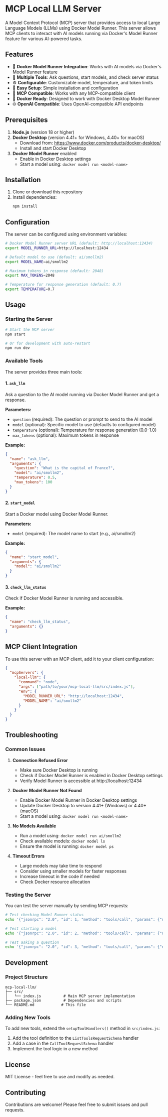 # MCP Local LLM Server

A Model Context Protocol (MCP) server that provides access to local Large Language Models (LLMs) using Docker Model Runner. This server allows MCP clients to interact with AI models running via Docker's Model Runner feature for various AI-powered tasks.

## Features

- 🤖 **Docker Model Runner Integration**: Works with AI models via Docker's Model Runner feature
- 🔧 **Multiple Tools**: Ask questions, start models, and check server status
- ⚙️ **Configurable**: Customizable model, temperature, and token limits
- 🚀 **Easy Setup**: Simple installation and configuration
- 📡 **MCP Compatible**: Works with any MCP-compatible client
- 🐳 **Docker Ready**: Designed to work with Docker Desktop Model Runner
- 🌐 **OpenAI Compatible**: Uses OpenAI-compatible API endpoints

## Prerequisites

1. **Node.js** (version 18 or higher)
2. **Docker Desktop** (version 4.41+ for Windows, 4.40+ for macOS)
   - Download from: https://www.docker.com/products/docker-desktop/
   - Install and start Docker Desktop
3. **Docker Model Runner** enabled
   - Enable in Docker Desktop settings
   - Start a model using: `docker model run <model-name>`

## Installation

1. Clone or download this repository
2. Install dependencies:
   ```bash
   npm install
   ```

## Configuration

The server can be configured using environment variables:

```bash
# Docker Model Runner server URL (default: http://localhost:12434)
export MODEL_RUNNER_URL=http://localhost:12434

# Default model to use (default: ai/smollm2)
export MODEL_NAME=ai/smollm2

# Maximum tokens in response (default: 2048)
export MAX_TOKENS=2048

# Temperature for response generation (default: 0.7)
export TEMPERATURE=0.7
```

## Usage

### Starting the Server

```bash
# Start the MCP server
npm start

# Or for development with auto-restart
npm run dev
```

### Available Tools

The server provides three main tools:

#### 1. `ask_llm`
Ask a question to the AI model running via Docker Model Runner and get a response.

**Parameters:**
- `question` (required): The question or prompt to send to the AI model
- `model` (optional): Specific model to use (defaults to configured model)
- `temperature` (optional): Temperature for response generation (0.0-1.0)
- `max_tokens` (optional): Maximum tokens in response

**Example:**
```json
{
  "name": "ask_llm",
  "arguments": {
    "question": "What is the capital of France?",
    "model": "ai/smollm2",
    "temperature": 0.5,
    "max_tokens": 100
  }
}
```

#### 2. `start_model`
Start a Docker model using Docker Model Runner.

**Parameters:**
- `model` (required): The model name to start (e.g., ai/smollm2)

**Example:**
```json
{
  "name": "start_model",
  "arguments": {
    "model": "ai/smollm2"
  }
}
```

#### 3. `check_llm_status`
Check if Docker Model Runner is running and accessible.

**Example:**
```json
{
  "name": "check_llm_status",
  "arguments": {}
}
```

## MCP Client Integration

To use this server with an MCP client, add it to your client configuration:

```json
{
  "mcpServers": {
    "local-llm": {
      "command": "node",
      "args": ["path/to/your/mcp-local-llm/src/index.js"],
      "env": {
        "MODEL_RUNNER_URL": "http://localhost:12434",
        "MODEL_NAME": "ai/smollm2"
      }
    }
  }
}
```

## Troubleshooting

### Common Issues

1. **Connection Refused Error**
   - Make sure Docker Desktop is running
   - Check if Docker Model Runner is enabled in Docker Desktop settings
   - Verify Model Runner is accessible at http://localhost:12434

2. **Docker Model Runner Not Found**
   - Enable Docker Model Runner in Docker Desktop settings
   - Update Docker Desktop to version 4.41+ (Windows) or 4.40+ (macOS)
   - Start a model using: `docker model run <model-name>`

3. **No Models Available**
   - Run a model using: `docker model run ai/smollm2`
   - Check available models: `docker model ls`
   - Ensure the model is running: `docker model ps`

4. **Timeout Errors**
   - Large models may take time to respond
   - Consider using smaller models for faster responses
   - Increase timeout in the code if needed
   - Check Docker resource allocation

### Testing the Server

You can test the server manually by sending MCP requests:

```bash
# Test checking Model Runner status
echo '{"jsonrpc": "2.0", "id": 1, "method": "tools/call", "params": {"name": "check_llm_status", "arguments": {}}}' | node src/index.js

# Test starting a model
echo '{"jsonrpc": "2.0", "id": 2, "method": "tools/call", "params": {"name": "start_model", "arguments": {"model": "ai/smollm2"}}}' | node src/index.js

# Test asking a question
echo '{"jsonrpc": "2.0", "id": 3, "method": "tools/call", "params": {"name": "ask_llm", "arguments": {"question": "Hello, how are you?"}}}' | node src/index.js
```

## Development

### Project Structure

```
mcp-local-llm/
├── src/
│   └── index.js          # Main MCP server implementation
├── package.json          # Dependencies and scripts
└── README.md            # This file
```

### Adding New Tools

To add new tools, extend the `setupToolHandlers()` method in `src/index.js`:

1. Add the tool definition to the `ListToolsRequestSchema` handler
2. Add a case in the `CallToolRequestSchema` handler
3. Implement the tool logic in a new method

## License

MIT License - feel free to use and modify as needed.

## Contributing

Contributions are welcome! Please feel free to submit issues and pull requests.
